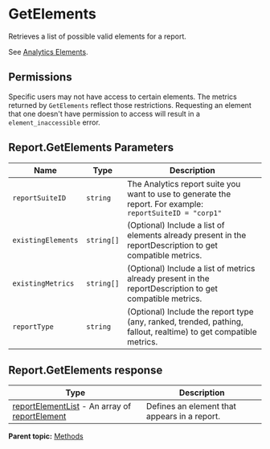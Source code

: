# GetElements

Retrieves a list of possible valid elements for a report.

See [Analytics Elements](../elements.md#).

## Permissions

Specific users may not have access to certain elements. The metrics returned by `GetElements` reflect those restrictions. Requesting an element that one doesn't have permission to access will result in a `element_inaccessible` error.

## Report.GetElements Parameters

|Name|Type|Description|
|----|----|-----------|
| `reportSuiteID` | `string` |The Analytics report suite you want to use to generate the report. For example: `reportSuiteID = "corp1"` |
| `existingElements` | `string[]` |(Optional) Include a list of elements already present in the reportDescription to get compatible metrics.|
| `existingMetrics` | `string[]` |(Optional) Include a list of metrics already present in the reportDescription to get compatible metrics.|
| `reportType` | `string` |(Optional) Include the report type (any, ranked, trended, pathing, fallout, realtime) to get compatible metrics.|

## Report.GetElements response

|Type|Description|
|----|-----------|
|  [reportElementList](../data_types/r_reportElements.md#) - An array of [reportElement](../data_types/r_reportElement.md#) | Defines an element that appears in a report. |

**Parent topic:** [Methods](../methods/methods.md)

